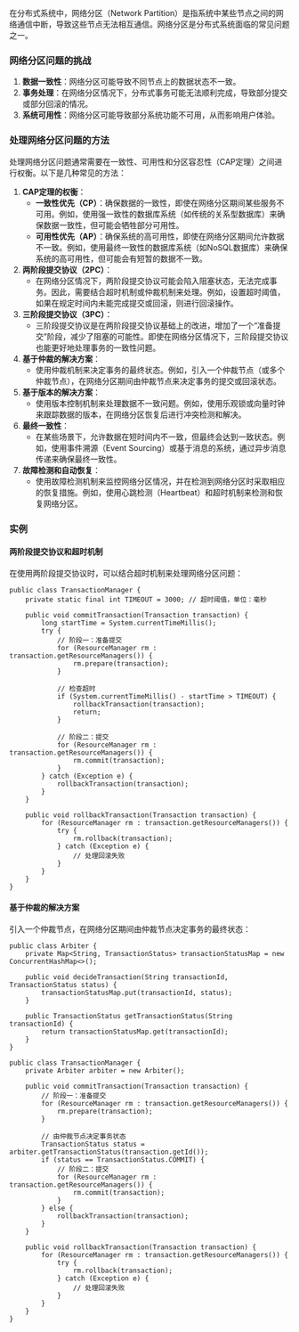 在分布式系统中，网络分区（Network Partition）是指系统中某些节点之间的网络通信中断，导致这些节点无法相互通信。网络分区是分布式系统面临的常见问题之一。
### 网络分区问题的挑战

1. **数据一致性**：网络分区可能导致不同节点上的数据状态不一致。
2. **事务处理**：在网络分区情况下，分布式事务可能无法顺利完成，导致部分提交或部分回滚的情况。
3. **系统可用性**：网络分区可能导致部分系统功能不可用，从而影响用户体验。
### 处理网络分区问题的方法
处理网络分区问题通常需要在一致性、可用性和分区容忍性（CAP定理）之间进行权衡。以下是几种常见的方法：

1. **CAP定理的权衡**：
   - **一致性优先（CP）**：确保数据的一致性，即使在网络分区期间某些服务不可用。例如，使用强一致性的数据库系统（如传统的关系型数据库）来确保数据一致性，但可能会牺牲部分可用性。
   - **可用性优先（AP）**：确保系统的高可用性，即使在网络分区期间允许数据不一致。例如，使用最终一致性的数据库系统（如NoSQL数据库）来确保系统的高可用性，但可能会有短暂的数据不一致。
2. **两阶段提交协议（2PC）**：
   - 在网络分区情况下，两阶段提交协议可能会陷入阻塞状态，无法完成事务。因此，需要结合超时机制或仲裁机制来处理。例如，设置超时阈值，如果在规定时间内未能完成提交或回滚，则进行回滚操作。
3. **三阶段提交协议（3PC）**：
   - 三阶段提交协议是在两阶段提交协议基础上的改进，增加了一个“准备提交”阶段，减少了阻塞的可能性。即使在网络分区情况下，三阶段提交协议也能更好地处理事务的一致性问题。
4. **基于仲裁的解决方案**：
   - 使用仲裁机制来决定事务的最终状态。例如，引入一个仲裁节点（或多个仲裁节点），在网络分区期间由仲裁节点来决定事务的提交或回滚状态。
5. **基于版本的解决方案**：
   - 使用版本控制机制来处理数据不一致问题。例如，使用乐观锁或向量时钟来跟踪数据的版本，在网络分区恢复后进行冲突检测和解决。
6. **最终一致性**：
   - 在某些场景下，允许数据在短时间内不一致，但最终会达到一致状态。例如，使用事件溯源（Event Sourcing）或基于消息的系统，通过异步消息传递来确保最终一致性。
7. **故障检测和自动恢复**：
   - 使用故障检测机制来监控网络分区情况，并在检测到网络分区时采取相应的恢复措施。例如，使用心跳检测（Heartbeat）和超时机制来检测和恢复网络分区。
### 实例
#### 两阶段提交协议和超时机制
在使用两阶段提交协议时，可以结合超时机制来处理网络分区问题：
```
public class TransactionManager {
    private static final int TIMEOUT = 3000; // 超时阈值，单位：毫秒

    public void commitTransaction(Transaction transaction) {
        long startTime = System.currentTimeMillis();
        try {
            // 阶段一：准备提交
            for (ResourceManager rm : transaction.getResourceManagers()) {
                rm.prepare(transaction);
            }

            // 检查超时
            if (System.currentTimeMillis() - startTime > TIMEOUT) {
                rollbackTransaction(transaction);
                return;
            }

            // 阶段二：提交
            for (ResourceManager rm : transaction.getResourceManagers()) {
                rm.commit(transaction);
            }
        } catch (Exception e) {
            rollbackTransaction(transaction);
        }
    }

    public void rollbackTransaction(Transaction transaction) {
        for (ResourceManager rm : transaction.getResourceManagers()) {
            try {
                rm.rollback(transaction);
            } catch (Exception e) {
                // 处理回滚失败
            }
        }
    }
}
```
#### 基于仲裁的解决方案
引入一个仲裁节点，在网络分区期间由仲裁节点决定事务的最终状态：
```
public class Arbiter {
    private Map<String, TransactionStatus> transactionStatusMap = new ConcurrentHashMap<>();

    public void decideTransaction(String transactionId, TransactionStatus status) {
        transactionStatusMap.put(transactionId, status);
    }

    public TransactionStatus getTransactionStatus(String transactionId) {
        return transactionStatusMap.get(transactionId);
    }
}

public class TransactionManager {
    private Arbiter arbiter = new Arbiter();

    public void commitTransaction(Transaction transaction) {
        // 阶段一：准备提交
        for (ResourceManager rm : transaction.getResourceManagers()) {
            rm.prepare(transaction);
        }

        // 由仲裁节点决定事务状态
        TransactionStatus status = arbiter.getTransactionStatus(transaction.getId());
        if (status == TransactionStatus.COMMIT) {
            // 阶段二：提交
            for (ResourceManager rm : transaction.getResourceManagers()) {
                rm.commit(transaction);
            }
        } else {
            rollbackTransaction(transaction);
        }
    }

    public void rollbackTransaction(Transaction transaction) {
        for (ResourceManager rm : transaction.getResourceManagers()) {
            try {
                rm.rollback(transaction);
            } catch (Exception e) {
                // 处理回滚失败
            }
        }
    }
}
```
